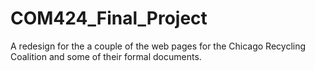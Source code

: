 # COM424_Final_Project
A redesign for the a couple of the web pages for the Chicago Recycling Coalition and some of their formal documents.

